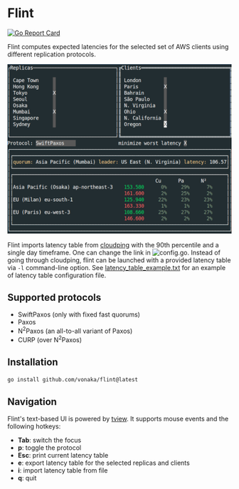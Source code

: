 # Flint
[![Go Report Card](https://goreportcard.com/badge/github.com/vonaka/flint)](https://goreportcard.com/report/github.com/vonaka/flint)

Flint computes expected latencies for the selected set of AWS clients using different replication protocols.

![Screenshot](flint.png)

Flint imports latency table from [cloudping](https://www.cloudping.co/grid/p_90/timeframe/1D)
with the 90th percentile and a single day timeframe. One can change the link in ![config.go](config.go).
Instead of going through cloudping, flint can be launched with a provided latency table via `-l`
command-line option. See [latency_table_example.txt][latency] for an example of latency table configuration file.

## Supported protocols

- SwiftPaxos (only with fixed fast quorums)
- Paxos
- N<sup>2</sup>Paxos (an all-to-all variant of Paxos)
- CURP (over N<sup>2</sup>Paxos)

## Installation

```bash
go install github.com/vonaka/flint@latest
```

## Navigation

Flint's text-based UI is powered by [tview](https://github.com/rivo/tview).
It supports mouse events and the following hotkeys:

- __Tab__: switch the focus
- __p__: toggle the protocol
- __Esc__: print current latency table
- __e__: export latency table for the selected replicas and clients
- __i__: import latency table from file
- __q__: quit

[latency]: latency_table_example.txt
